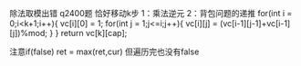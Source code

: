除法取模出错 q2400题 恰好移动k步
1：乘法逆元
2：背包问题的递推
for(int i = 0;i<k+1;i++){
    vc[i][0] = 1;
    for(int j = 1;j<=i;j++){
        vc[i][j] = (vc[i-1][j-1]+vc[i-1][j])%mod;
    }
}
return vc[k][cap];

注意if(false) ret = max(ret,cur)
但遍历完也没有false